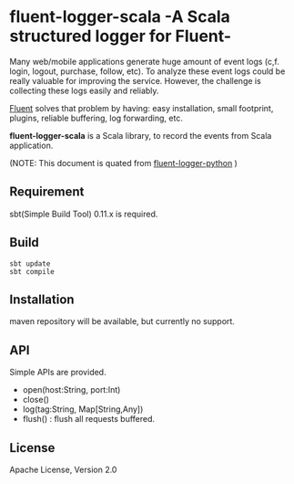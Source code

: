 # fluent-logger-scala -A Scala structured logger for Fluent-

Many web/mobile applications generate huge amount of event logs (c,f. login, logout, purchase, follow, etc). To analyze these event logs could be really valuable for improving the service. However, the challenge is collecting these logs easily and reliably.

[Fluent](http://github.com/fluent/fluent) solves that problem by having: easy installation, small footprint, plugins, reliable buffering, log forwarding, etc.

**fluent-logger-scala** is a Scala library, to record the events from Scala application.

(NOTE: This document is quated from [fluent-logger-python](https://github.com/fluent/fluent-logger-python) )

## Requirement

sbt(Simple Build Tool) 0.11.x is required.

## Build

    sbt update
    sbt compile

## Installation

maven repository will be available, but currently no support.

## API

Simple APIs are provided.

* open(host:String, port:Int)
* close()
* log(tag:String, Map[String,Any])
* flush() : flush all requests buffered.


## License

Apache License, Version 2.0
